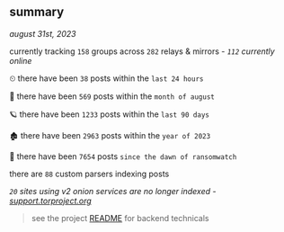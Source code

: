 
## summary
_august 31st, 2023_

currently tracking `158` groups across `282` relays & mirrors - _`112` currently online_

⏲ there have been `38` posts within the `last 24 hours`

🦈 there have been `569` posts within the `month of august`

🪐 there have been `1233` posts within the `last 90 days`

🏚 there have been `2963` posts within the `year of 2023`

🦕 there have been `7654` posts `since the dawn of ransomwatch`

there are `88` custom parsers indexing posts

_`20` sites using v2 onion services are no longer indexed - [support.torproject.org](https://support.torproject.org/onionservices/v2-deprecation/)_

> see the project [README](https://github.com/joshhighet/ransomwatch#ransomwatch--) for backend technicals
